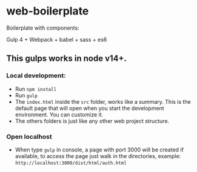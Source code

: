 # web-boilerplate
Boilerplate with components:

Gulp 4 + Webpack + babel + sass + es6

## This gulps works in node v14+.

### Local development:
- Run `npm install`
- Run `gulp`
- The `index.html` inside the `src` folder, works like a summary. This is the default page that will open when you start the development environment. You can customize it.
- The others folders is just like any other web project structure.

### Open localhost

- When type `gulp` in console, a page with port 3000 will be created if available, to access the page just walk in the directories, example: `http://localhost:3000/dist/html/auth.html`
